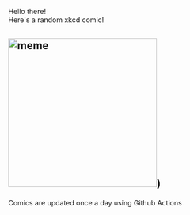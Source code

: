 Hello there! <br>Here's a random xkcd comic!<br>
## <img src="https://imgs.xkcd.com/comics/bass.png" alt="meme" width="300"/>)<br>
Comics are updated once a day using Github Actions